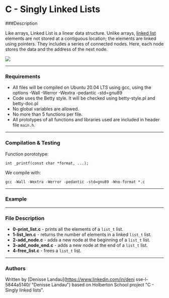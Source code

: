 # C - Singly Linked Lists

###Description

Like arrays, Linked List is a linear data structure. Unlike arrays, [linked list](https://www.geeksforgeeks.org/linked-list-set-1-introduction/) elements are not stored at a contiguous location; the elements are linked using pointers. They includes a series of connected nodes. Here, each node stores the data and the address of the next node.

![](https://media.geeksforgeeks.org/wp-content/cdn-uploads/gq/2013/03/Linkedlist.png)

---

### Requirements

- All files will be compiled on Ubuntu 20.04 LTS using gcc, using the options -Wall -Werror -Wextra -pedantic -std=gnu89
- Code uses the Betty style. It will be checked using betty-style.pl and betty-doc.pl
- No global variables are allowed.
- No more than 5 functions per file.
- All prototypes of all functions and libraries used are included in header file ``main.h``.
---

### Compilation & Testing

Function porototype:

	int _printf(const char *format, ...);

We compile with:

	gcc -Wall -Wextra -Werror -pedantic -std=gnu89 -Wno-format *.c
---
### Example

---
### File Description

- **0-print_list.c** - prints all the elements of a ``list_t`` list.
- **1-list_len.c** - returns the number of elements in a linked ``list_t`` list.
- **2-add_node.c** - adds a new node at the beginning of a ``list_t`` list.
- **3-add_node_end.c** - adds a new node at the end of a ``list_t`` list.
- **4-free_list.c** - frees a ``list_t`` list.
---
### Authors

Written by [Denisse Landau](https://www.linkedin.com/in/deni    sse-l-5844a5140/ "Denisse Landau") based on Holberton School project "C - Singly linked lists".
